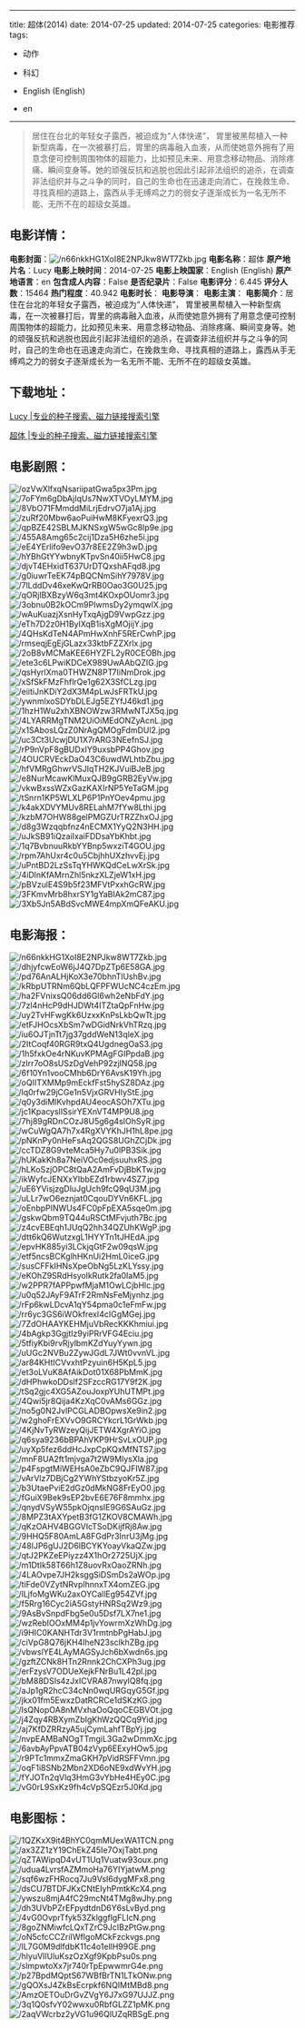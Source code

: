 
---
title: 超体(2014)
date: 2014-07-25
updated: 2014-07-25
categories: 电影推荐
tags:
- 动作
- 科幻

- English (English)
- en
---


> 居住在台北的年轻女子露西，被迫成为“人体快递”， 胃里被黑帮植入一种新型病毒，在一次被暴打后，胃里的病毒融入血液，从而使她意外拥有了用意念便可控制周围物体的超能力，比如预见未来、用意念移动物品、消除疼痛、瞬间变身等。她的顽强反抗和逃脱也因此引起非法组织的追杀，在调查非法组织并与之斗争的同时，自己的生命也在迅速走向消亡，在挽救生命、寻找真相的道路上，露西从手无缚鸡之力的弱女子逐渐成长为一名无所不能、无所不在的超级女英雄。

## **电影详情**：

**电影封面**：<img src="https://image.tmdb.org/t/p/w200/n66nkkHG1XoI8E2NPJkw8WT7Zkb.jpg" alt="/n66nkkHG1XoI8E2NPJkw8WT7Zkb.jpg" title="/n66nkkHG1XoI8E2NPJkw8WT7Zkb.jpg">
**电影名称**：超体
**原产地片名**：Lucy
**电影上映时间**：2014-07-25
**电影上映国家**：English (English)
**原产地语言**：en
**包含成人内容**：False
**是否纪录片**：False
**电影评分**：6.445
**评分人数**：15464
**热门程度**：40.942
**电影时长**：
**电影导演**：
**电影主演**：
**电影简介**：居住在台北的年轻女子露西，被迫成为“人体快递”， 胃里被黑帮植入一种新型病毒，在一次被暴打后，胃里的病毒融入血液，从而使她意外拥有了用意念便可控制周围物体的超能力，比如预见未来、用意念移动物品、消除疼痛、瞬间变身等。她的顽强反抗和逃脱也因此引起非法组织的追杀，在调查非法组织并与之斗争的同时，自己的生命也在迅速走向消亡，在挽救生命、寻找真相的道路上，露西从手无缚鸡之力的弱女子逐渐成长为一名无所不能、无所不在的超级女英雄。

## **下载地址**：
[Lucy |专业的种子搜索、磁力链接搜索引擎](https://movie.amd794.com:2083/?search=Lucy&ordering=&mode=match_phrase&page_size=10&page=1)

[超体 |专业的种子搜索、磁力链接搜索引擎](https://movie.amd794.com:2083/?search=%E8%B6%85%E4%BD%93&ordering=&mode=match_phrase&page_size=10&page=1)
 

## **电影剧照**：
<img src="https://image.tmdb.org/t/p/original/ozVwXlfxqNsariipatGwa5px3Pm.jpg" alt="/ozVwXlfxqNsariipatGwa5px3Pm.jpg" title="/ozVwXlfxqNsariipatGwa5px3Pm.jpg"><img src="https://image.tmdb.org/t/p/original/7oFYm6gDbAjIqUs7NwXTVOyLMYM.jpg" alt="/7oFYm6gDbAjIqUs7NwXTVOyLMYM.jpg" title="/7oFYm6gDbAjIqUs7NwXTVOyLMYM.jpg"><img src="https://image.tmdb.org/t/p/original/8VbO71FMmddMiLrjEdrvO7ja1Aj.jpg" alt="/8VbO71FMmddMiLrjEdrvO7ja1Aj.jpg" title="/8VbO71FMmddMiLrjEdrvO7ja1Aj.jpg"><img src="https://image.tmdb.org/t/p/original/zuRf20Mbw6aoPuiHwM8KFyexrQ3.jpg" alt="/zuRf20Mbw6aoPuiHwM8KFyexrQ3.jpg" title="/zuRf20Mbw6aoPuiHwM8KFyexrQ3.jpg"><img src="https://image.tmdb.org/t/p/original/qpBZE42SBLMJKNSxgW5wGc8Ip9e.jpg" alt="/qpBZE42SBLMJKNSxgW5wGc8Ip9e.jpg" title="/qpBZE42SBLMJKNSxgW5wGc8Ip9e.jpg"><img src="https://image.tmdb.org/t/p/original/455A8Amg65c2cij1Dza5H6zhe5i.jpg" alt="/455A8Amg65c2cij1Dza5H6zhe5i.jpg" title="/455A8Amg65c2cij1Dza5H6zhe5i.jpg"><img src="https://image.tmdb.org/t/p/original/eE4YErlifo9evO37r8EE2Z9h3wD.jpg" alt="/eE4YErlifo9evO37r8EE2Z9h3wD.jpg" title="/eE4YErlifo9evO37r8EE2Z9h3wD.jpg"><img src="https://image.tmdb.org/t/p/original/hYBhGtYYwbnyKTpvSn40ii5HwC8.jpg" alt="/hYBhGtYYwbnyKTpvSn40ii5HwC8.jpg" title="/hYBhGtYYwbnyKTpvSn40ii5HwC8.jpg"><img src="https://image.tmdb.org/t/p/original/djvT4EHxidT637UrDTQxshAFqd8.jpg" alt="/djvT4EHxidT637UrDTQxshAFqd8.jpg" title="/djvT4EHxidT637UrDTQxshAFqd8.jpg"><img src="https://image.tmdb.org/t/p/original/g0iuwrTeEK74pBQCNmSihY7978V.jpg" alt="/g0iuwrTeEK74pBQCNmSihY7978V.jpg" title="/g0iuwrTeEK74pBQCNmSihY7978V.jpg"><img src="https://image.tmdb.org/t/p/original/7lLddDv46xeKwQrRB0Oao3G0U25.jpg" alt="/7lLddDv46xeKwQrRB0Oao3G0U25.jpg" title="/7lLddDv46xeKwQrRB0Oao3G0U25.jpg"><img src="https://image.tmdb.org/t/p/original/qORjlBXBzyW6q3mt4KOxpOUomr3.jpg" alt="/qORjlBXBzyW6q3mt4KOxpOUomr3.jpg" title="/qORjlBXBzyW6q3mt4KOxpOUomr3.jpg"><img src="https://image.tmdb.org/t/p/original/3obnu0B2kOCm9PIwmsDy2ymqwlX.jpg" alt="/3obnu0B2kOCm9PIwmsDy2ymqwlX.jpg" title="/3obnu0B2kOCm9PIwmsDy2ymqwlX.jpg"><img src="https://image.tmdb.org/t/p/original/wAuKuazjXsnHyTxqAjgD9VwpGzz.jpg" alt="/wAuKuazjXsnHyTxqAjgD9VwpGzz.jpg" title="/wAuKuazjXsnHyTxqAjgD9VwpGzz.jpg"><img src="https://image.tmdb.org/t/p/original/eTh7D2z0H1BylXqB1isXgMOjijY.jpg" alt="/eTh7D2z0H1BylXqB1isXgMOjijY.jpg" title="/eTh7D2z0H1BylXqB1isXgMOjijY.jpg"><img src="https://image.tmdb.org/t/p/original/4QHsKdTeN4APmHwXnhF5RErCwhP.jpg" alt="/4QHsKdTeN4APmHwXnhF5RErCwhP.jpg" title="/4QHsKdTeN4APmHwXnhF5RErCwhP.jpg"><img src="https://image.tmdb.org/t/p/original/rmseqjEgEjGLazx33ktbFZZXrlx.jpg" alt="/rmseqjEgEjGLazx33ktbFZZXrlx.jpg" title="/rmseqjEgEjGLazx33ktbFZZXrlx.jpg"><img src="https://image.tmdb.org/t/p/original/2oB8vMCMaKEE6HYZFL2yR0CEOBh.jpg" alt="/2oB8vMCMaKEE6HYZFL2yR0CEOBh.jpg" title="/2oB8vMCMaKEE6HYZFL2yR0CEOBh.jpg"><img src="https://image.tmdb.org/t/p/original/ete3c6LPwiKDCeX989UwAAbQZIG.jpg" alt="/ete3c6LPwiKDCeX989UwAAbQZIG.jpg" title="/ete3c6LPwiKDCeX989UwAAbQZIG.jpg"><img src="https://image.tmdb.org/t/p/original/qsHyrlXma0THWZN8PT7IiNmDrok.jpg" alt="/qsHyrlXma0THWZN8PT7IiNmDrok.jpg" title="/qsHyrlXma0THWZN8PT7IiNmDrok.jpg"><img src="https://image.tmdb.org/t/p/original/xSfSkFMzFhflrQe1g62X3SfCLzg.jpg" alt="/xSfSkFMzFhflrQe1g62X3SfCLzg.jpg" title="/xSfSkFMzFhflrQe1g62X3SfCLzg.jpg"><img src="https://image.tmdb.org/t/p/original/eiitiJnKDiY2dX3M4pLwJsFRTkU.jpg" alt="/eiitiJnKDiY2dX3M4pLwJsFRTkU.jpg" title="/eiitiJnKDiY2dX3M4pLwJsFRTkU.jpg"><img src="https://image.tmdb.org/t/p/original/ywnmlxoSDYbDLEJg5EZYfJ46kd1.jpg" alt="/ywnmlxoSDYbDLEJg5EZYfJ46kd1.jpg" title="/ywnmlxoSDYbDLEJg5EZYfJ46kd1.jpg"><img src="https://image.tmdb.org/t/p/original/1hzH1Wu2xhXBNOWzw3RMwNTJX5q.jpg" alt="/1hzH1Wu2xhXBNOWzw3RMwNTJX5q.jpg" title="/1hzH1Wu2xhXBNOWzw3RMwNTJX5q.jpg"><img src="https://image.tmdb.org/t/p/original/4LYARRMgTNM2UiOiMEdONZyAcnL.jpg" alt="/4LYARRMgTNM2UiOiMEdONZyAcnL.jpg" title="/4LYARRMgTNM2UiOiMEdONZyAcnL.jpg"><img src="https://image.tmdb.org/t/p/original/x1SAbosLQzZ0NrAgQMOgFdmDUl2.jpg" alt="/x1SAbosLQzZ0NrAgQMOgFdmDUl2.jpg" title="/x1SAbosLQzZ0NrAgQMOgFdmDUl2.jpg"><img src="https://image.tmdb.org/t/p/original/uc3Ct3UcwjDU1X7rARG3NEefnSJ.jpg" alt="/uc3Ct3UcwjDU1X7rARG3NEefnSJ.jpg" title="/uc3Ct3UcwjDU1X7rARG3NEefnSJ.jpg"><img src="https://image.tmdb.org/t/p/original/rP9nVpF8gBUDxIY9uxsbPP4Ghov.jpg" alt="/rP9nVpF8gBUDxIY9uxsbPP4Ghov.jpg" title="/rP9nVpF8gBUDxIY9uxsbPP4Ghov.jpg"><img src="https://image.tmdb.org/t/p/original/4OUCRVEckDaO43C6uwdWLhtbZbu.jpg" alt="/4OUCRVEckDaO43C6uwdWLhtbZbu.jpg" title="/4OUCRVEckDaO43C6uwdWLhtbZbu.jpg"><img src="https://image.tmdb.org/t/p/original/hfVMRgGhwrVSJIqTH2KJVuiBJeB.jpg" alt="/hfVMRgGhwrVSJIqTH2KJVuiBJeB.jpg" title="/hfVMRgGhwrVSJIqTH2KJVuiBJeB.jpg"><img src="https://image.tmdb.org/t/p/original/e8NurMcawKlMuxQJB9gGRB2EyVw.jpg" alt="/e8NurMcawKlMuxQJB9gGRB2EyVw.jpg" title="/e8NurMcawKlMuxQJB9gGRB2EyVw.jpg"><img src="https://image.tmdb.org/t/p/original/vkwBxssWZxGazKAXIrNP5YeTaGM.jpg" alt="/vkwBxssWZxGazKAXIrNP5YeTaGM.jpg" title="/vkwBxssWZxGazKAXIrNP5YeTaGM.jpg"><img src="https://image.tmdb.org/t/p/original/tSnrn1KP5WLXLP6P1PnYOev4pmu.jpg" alt="/tSnrn1KP5WLXLP6P1PnYOev4pmu.jpg" title="/tSnrn1KP5WLXLP6P1PnYOev4pmu.jpg"><img src="https://image.tmdb.org/t/p/original/k4akXDVYMUv8RELahM7fYw8Lthi.jpg" alt="/k4akXDVYMUv8RELahM7fYw8Lthi.jpg" title="/k4akXDVYMUv8RELahM7fYw8Lthi.jpg"><img src="https://image.tmdb.org/t/p/original/kzbM7OHW88gelPMGZUrTRZZhxOJ.jpg" alt="/kzbM7OHW88gelPMGZUrTRZZhxOJ.jpg" title="/kzbM7OHW88gelPMGZUrTRZZhxOJ.jpg"><img src="https://image.tmdb.org/t/p/original/d8g3Wzqqbfnz4nECMX1YyQ2N3HH.jpg" alt="/d8g3Wzqqbfnz4nECMX1YyQ2N3HH.jpg" title="/d8g3Wzqqbfnz4nECMX1YyQ2N3HH.jpg"><img src="https://image.tmdb.org/t/p/original/uJkSB91iQzaiIxaiFDDsaYbKhbt.jpg" alt="/uJkSB91iQzaiIxaiFDDsaYbKhbt.jpg" title="/uJkSB91iQzaiIxaiFDDsaYbKhbt.jpg"><img src="https://image.tmdb.org/t/p/original/1q7BvbnuuRkbYYBnp5wxziT4GOU.jpg" alt="/1q7BvbnuuRkbYYBnp5wxziT4GOU.jpg" title="/1q7BvbnuuRkbYYBnp5wxziT4GOU.jpg"><img src="https://image.tmdb.org/t/p/original/rpm7AhUxr4c0u5CbjhhUXzhvvEj.jpg" alt="/rpm7AhUxr4c0u5CbjhhUXzhvvEj.jpg" title="/rpm7AhUxr4c0u5CbjhhUXzhvvEj.jpg"><img src="https://image.tmdb.org/t/p/original/uPntBD2LzSsTqYHWKQdCeLwXrSk.jpg" alt="/uPntBD2LzSsTqYHWKQdCeLwXrSk.jpg" title="/uPntBD2LzSsTqYHWKQdCeLwXrSk.jpg"><img src="https://image.tmdb.org/t/p/original/4iDlnKfAMrnZhl5nkzXLZjeW1xH.jpg" alt="/4iDlnKfAMrnZhl5nkzXLZjeW1xH.jpg" title="/4iDlnKfAMrnZhl5nkzXLZjeW1xH.jpg"><img src="https://image.tmdb.org/t/p/original/pBVzulE4S9b5f23MFVtPxxhGcRW.jpg" alt="/pBVzulE4S9b5f23MFVtPxxhGcRW.jpg" title="/pBVzulE4S9b5f23MFVtPxxhGcRW.jpg"><img src="https://image.tmdb.org/t/p/original/3FKmvMrb8hxrSY1gYaBIAk2mC87.jpg" alt="/3FKmvMrb8hxrSY1gYaBIAk2mC87.jpg" title="/3FKmvMrb8hxrSY1gYaBIAk2mC87.jpg"><img src="https://image.tmdb.org/t/p/original/3Xb5Jn5ABdSvcMWE4mpXmQFeAKU.jpg" alt="/3Xb5Jn5ABdSvcMWE4mpXmQFeAKU.jpg" title="/3Xb5Jn5ABdSvcMWE4mpXmQFeAKU.jpg">

## **电影海报**：
<img src="https://image.tmdb.org/t/p/original/n66nkkHG1XoI8E2NPJkw8WT7Zkb.jpg" alt="/n66nkkHG1XoI8E2NPJkw8WT7Zkb.jpg" title="/n66nkkHG1XoI8E2NPJkw8WT7Zkb.jpg"><img src="https://image.tmdb.org/t/p/original/dhjyfcwEoW6jJ4Q7DpZTp6E58GA.jpg" alt="/dhjyfcwEoW6jJ4Q7DpZTp6E58GA.jpg" title="/dhjyfcwEoW6jJ4Q7DpZTp6E58GA.jpg"><img src="https://image.tmdb.org/t/p/original/pd76AnALHjKoX3e70bhnTlUshBv.jpg" alt="/pd76AnALHjKoX3e70bhnTlUshBv.jpg" title="/pd76AnALHjKoX3e70bhnTlUshBv.jpg"><img src="https://image.tmdb.org/t/p/original/kRbpUTRNm6QbLQFPFWUcNC4czEm.jpg" alt="/kRbpUTRNm6QbLQFPFWUcNC4czEm.jpg" title="/kRbpUTRNm6QbLQFPFWUcNC4czEm.jpg"><img src="https://image.tmdb.org/t/p/original/ha2FVnixsQ06dd6Gl6wh2eNbFdY.jpg" alt="/ha2FVnixsQ06dd6Gl6wh2eNbFdY.jpg" title="/ha2FVnixsQ06dd6Gl6wh2eNbFdY.jpg"><img src="https://image.tmdb.org/t/p/original/7zl4nHcP9dHJDWt4ITZtaQpFnHw.jpg" alt="/7zl4nHcP9dHJDWt4ITZtaQpFnHw.jpg" title="/7zl4nHcP9dHJDWt4ITZtaQpFnHw.jpg"><img src="https://image.tmdb.org/t/p/original/uy2TvHFwgKk6UzxxKnPsLkbQwTt.jpg" alt="/uy2TvHFwgKk6UzxxKnPsLkbQwTt.jpg" title="/uy2TvHFwgKk6UzxxKnPsLkbQwTt.jpg"><img src="https://image.tmdb.org/t/p/original/etFJHOcsXbSm7wDGidNrkVhTRzq.jpg" alt="/etFJHOcsXbSm7wDGidNrkVhTRzq.jpg" title="/etFJHOcsXbSm7wDGidNrkVhTRzq.jpg"><img src="https://image.tmdb.org/t/p/original/iu6OJTjnTt7jg37gddWeN13qleX.jpg" alt="/iu6OJTjnTt7jg37gddWeN13qleX.jpg" title="/iu6OJTjnTt7jg37gddWeN13qleX.jpg"><img src="https://image.tmdb.org/t/p/original/2ItCoqf40RGR9txQ4UgdnegOaS3.jpg" alt="/2ItCoqf40RGR9txQ4UgdnegOaS3.jpg" title="/2ItCoqf40RGR9txQ4UgdnegOaS3.jpg"><img src="https://image.tmdb.org/t/p/original/1h5fxkOe4rNKuvKPMAgFGIPpdaB.jpg" alt="/1h5fxkOe4rNKuvKPMAgFGIPpdaB.jpg" title="/1h5fxkOe4rNKuvKPMAgFGIPpdaB.jpg"><img src="https://image.tmdb.org/t/p/original/zlrr7oO8sUSzDgVehP92zjlNQ58.jpg" alt="/zlrr7oO8sUSzDgVehP92zjlNQ58.jpg" title="/zlrr7oO8sUSzDgVehP92zjlNQ58.jpg"><img src="https://image.tmdb.org/t/p/original/6f10Yn1vooCMhb6DrY6AvsK19Yh.jpg" alt="/6f10Yn1vooCMhb6DrY6AvsK19Yh.jpg" title="/6f10Yn1vooCMhb6DrY6AvsK19Yh.jpg"><img src="https://image.tmdb.org/t/p/original/oQIITXMMp9mEckfFst5hySZ8DAz.jpg" alt="/oQIITXMMp9mEckfFst5hySZ8DAz.jpg" title="/oQIITXMMp9mEckfFst5hySZ8DAz.jpg"><img src="https://image.tmdb.org/t/p/original/lq0rfw29jCGe1n5VjxGRVHIyStE.jpg" alt="/lq0rfw29jCGe1n5VjxGRVHIyStE.jpg" title="/lq0rfw29jCGe1n5VjxGRVHIyStE.jpg"><img src="https://image.tmdb.org/t/p/original/q0y3diMlKvhpdAU4eocASOh7XTu.jpg" alt="/q0y3diMlKvhpdAU4eocASOh7XTu.jpg" title="/q0y3diMlKvhpdAU4eocASOh7XTu.jpg"><img src="https://image.tmdb.org/t/p/original/jc1KpacyslISsirYEXnVT4MP9U8.jpg" alt="/jc1KpacyslISsirYEXnVT4MP9U8.jpg" title="/jc1KpacyslISsirYEXnVT4MP9U8.jpg"><img src="https://image.tmdb.org/t/p/original/7hj89gRDnCOzJ8U5g6g4sIOhSyR.jpg" alt="/7hj89gRDnCOzJ8U5g6g4sIOhSyR.jpg" title="/7hj89gRDnCOzJ8U5g6g4sIOhSyR.jpg"><img src="https://image.tmdb.org/t/p/original/wCuWgQA7h7x4RgXVYKhJH1hL8pe.jpg" alt="/wCuWgQA7h7x4RgXVYKhJH1hL8pe.jpg" title="/wCuWgQA7h7x4RgXVYKhJH1hL8pe.jpg"><img src="https://image.tmdb.org/t/p/original/pNKnPy0nHeFsAq2QGS8UGhZCjDk.jpg" alt="/pNKnPy0nHeFsAq2QGS8UGhZCjDk.jpg" title="/pNKnPy0nHeFsAq2QGS8UGhZCjDk.jpg"><img src="https://image.tmdb.org/t/p/original/ccTDZ8G9vteMca5Hy7u0lPB3Sik.jpg" alt="/ccTDZ8G9vteMca5Hy7u0lPB3Sik.jpg" title="/ccTDZ8G9vteMca5Hy7u0lPB3Sik.jpg"><img src="https://image.tmdb.org/t/p/original/hUKakKh8a7NeiVOc0edjsuuhxRS.jpg" alt="/hUKakKh8a7NeiVOc0edjsuuhxRS.jpg" title="/hUKakKh8a7NeiVOc0edjsuuhxRS.jpg"><img src="https://image.tmdb.org/t/p/original/hLKoSzjOPC8tQaA2AmFvDjBbKTw.jpg" alt="/hLKoSzjOPC8tQaA2AmFvDjBbKTw.jpg" title="/hLKoSzjOPC8tQaA2AmFvDjBbKTw.jpg"><img src="https://image.tmdb.org/t/p/original/ikWyfcJENXxYIbbEZd1rbwv4SZ7.jpg" alt="/ikWyfcJENXxYIbbEZd1rbwv4SZ7.jpg" title="/ikWyfcJENXxYIbbEZd1rbwv4SZ7.jpg"><img src="https://image.tmdb.org/t/p/original/uE6YVisjzgDluJgUch9fcQ9qU3M.jpg" alt="/uE6YVisjzgDluJgUch9fcQ9qU3M.jpg" title="/uE6YVisjzgDluJgUch9fcQ9qU3M.jpg"><img src="https://image.tmdb.org/t/p/original/uLLr7wO6eznjat0CqouDYVn6KFL.jpg" alt="/uLLr7wO6eznjat0CqouDYVn6KFL.jpg" title="/uLLr7wO6eznjat0CqouDYVn6KFL.jpg"><img src="https://image.tmdb.org/t/p/original/oEnbpPINWUs4FC0pFpEXA5sqe0m.jpg" alt="/oEnbpPINWUs4FC0pFpEXA5sqe0m.jpg" title="/oEnbpPINWUs4FC0pFpEXA5sqe0m.jpg"><img src="https://image.tmdb.org/t/p/original/gskwQbm9TQ44uRSCtMFvjuth7Bc.jpg" alt="/gskwQbm9TQ44uRSCtMFvjuth7Bc.jpg" title="/gskwQbm9TQ44uRSCtMFvjuth7Bc.jpg"><img src="https://image.tmdb.org/t/p/original/z4cvEBEqh1JUqQ2hh34QZUhKWgP.jpg" alt="/z4cvEBEqh1JUqQ2hh34QZUhKWgP.jpg" title="/z4cvEBEqh1JUqQ2hh34QZUhKWgP.jpg"><img src="https://image.tmdb.org/t/p/original/dtt6kQ6WutzxgL1HYYTn1tJHEdA.jpg" alt="/dtt6kQ6WutzxgL1HYYTn1tJHEdA.jpg" title="/dtt6kQ6WutzxgL1HYYTn1tJHEdA.jpg"><img src="https://image.tmdb.org/t/p/original/epvHK885yi3LCkjqGtF2w09qsW.jpg" alt="/epvHK885yi3LCkjqGtF2w09qsW.jpg" title="/epvHK885yi3LCkjqGtF2w09qsW.jpg"><img src="https://image.tmdb.org/t/p/original/etf5ncsBCKglhHKnUi2HmL0iceG.jpg" alt="/etf5ncsBCKglhHKnUi2HmL0iceG.jpg" title="/etf5ncsBCKglhHKnUi2HmL0iceG.jpg"><img src="https://image.tmdb.org/t/p/original/susCFFkIHNsXpeObNg5LzKLYssy.jpg" alt="/susCFFkIHNsXpeObNg5LzKLYssy.jpg" title="/susCFFkIHNsXpeObNg5LzKLYssy.jpg"><img src="https://image.tmdb.org/t/p/original/eKOhZ9SRdHsyolkRutk2fa0IaM5.jpg" alt="/eKOhZ9SRdHsyolkRutk2fa0IaM5.jpg" title="/eKOhZ9SRdHsyolkRutk2fa0IaM5.jpg"><img src="https://image.tmdb.org/t/p/original/w2PPR7fAPPpwfMjaM1OwLCjbHlc.jpg" alt="/w2PPR7fAPPpwfMjaM1OwLCjbHlc.jpg" title="/w2PPR7fAPPpwfMjaM1OwLCjbHlc.jpg"><img src="https://image.tmdb.org/t/p/original/u0q52JAyF9ATrF2RmNsFeMjynhz.jpg" alt="/u0q52JAyF9ATrF2RmNsFeMjynhz.jpg" title="/u0q52JAyF9ATrF2RmNsFeMjynhz.jpg"><img src="https://image.tmdb.org/t/p/original/rFp6kwLDcvA1qY54pma0c1eFmFw.jpg" alt="/rFp6kwLDcvA1qY54pma0c1eFmFw.jpg" title="/rFp6kwLDcvA1qY54pma0c1eFmFw.jpg"><img src="https://image.tmdb.org/t/p/original/rr6yc3GS6iWOkfrexI4cIGgMGej.jpg" alt="/rr6yc3GS6iWOkfrexI4cIGgMGej.jpg" title="/rr6yc3GS6iWOkfrexI4cIGgMGej.jpg"><img src="https://image.tmdb.org/t/p/original/7ZdOHAAYKEHMjuVbRecKKKhmiui.jpg" alt="/7ZdOHAAYKEHMjuVbRecKKKhmiui.jpg" title="/7ZdOHAAYKEHMjuVbRecKKKhmiui.jpg"><img src="https://image.tmdb.org/t/p/original/4bAgkp3GgjtIz9yiPRrVFG4Eciu.jpg" alt="/4bAgkp3GgjtIz9yiPRrVFG4Eciu.jpg" title="/4bAgkp3GgjtIz9yiPRrVFG4Eciu.jpg"><img src="https://image.tmdb.org/t/p/original/5tfiyKbi9rvRjylbmKZdYuyYywn.jpg" alt="/5tfiyKbi9rvRjylbmKZdYuyYywn.jpg" title="/5tfiyKbi9rvRjylbmKZdYuyYywn.jpg"><img src="https://image.tmdb.org/t/p/original/uUGc2NVBu2ZywJGdL7JWt0vvnVL.jpg" alt="/uUGc2NVBu2ZywJGdL7JWt0vvnVL.jpg" title="/uUGc2NVBu2ZywJGdL7JWt0vvnVL.jpg"><img src="https://image.tmdb.org/t/p/original/ar84KHtICVvxhtPzyuin6H5KpL5.jpg" alt="/ar84KHtICVvxhtPzyuin6H5KpL5.jpg" title="/ar84KHtICVvxhtPzyuin6H5KpL5.jpg"><img src="https://image.tmdb.org/t/p/original/et3oLVuK8AfAikDot01X68PbMmK.jpg" alt="/et3oLVuK8AfAikDot01X68PbMmK.jpg" title="/et3oLVuK8AfAikDot01X68PbMmK.jpg"><img src="https://image.tmdb.org/t/p/original/dHPhwkoDDslf2SFzccRG17Y9f2K.jpg" alt="/dHPhwkoDDslf2SFzccRG17Y9f2K.jpg" title="/dHPhwkoDDslf2SFzccRG17Y9f2K.jpg"><img src="https://image.tmdb.org/t/p/original/tSq2gjc4XG5AZouJoxpYUhUTMPt.jpg" alt="/tSq2gjc4XG5AZouJoxpYUhUTMPt.jpg" title="/tSq2gjc4XG5AZouJoxpYUhUTMPt.jpg"><img src="https://image.tmdb.org/t/p/original/4Qwi5jr8Qija4KzXqC0vAMs6GGz.jpg" alt="/4Qwi5jr8Qija4KzXqC0vAMs6GGz.jpg" title="/4Qwi5jr8Qija4KzXqC0vAMs6GGz.jpg"><img src="https://image.tmdb.org/t/p/original/no5g0N2JvlPCGLADBOpwsXe9in2.jpg" alt="/no5g0N2JvlPCGLADBOpwsXe9in2.jpg" title="/no5g0N2JvlPCGLADBOpwsXe9in2.jpg"><img src="https://image.tmdb.org/t/p/original/w2ghoFrEXVvO9GRCYkcrL1GrWkb.jpg" alt="/w2ghoFrEXVvO9GRCYkcrL1GrWkb.jpg" title="/w2ghoFrEXVvO9GRCYkcrL1GrWkb.jpg"><img src="https://image.tmdb.org/t/p/original/4KjNvTyRWzeyQijJETW4XgrAYiO.jpg" alt="/4KjNvTyRWzeyQijJETW4XgrAYiO.jpg" title="/4KjNvTyRWzeyQijJETW4XgrAYiO.jpg"><img src="https://image.tmdb.org/t/p/original/q6sya9236bBPAhVKP9HrSvLxOUP.jpg" alt="/q6sya9236bBPAhVKP9HrSvLxOUP.jpg" title="/q6sya9236bBPAhVKP9HrSvLxOUP.jpg"><img src="https://image.tmdb.org/t/p/original/uyXp5fez6ddHcJxpCpKQxMfNTS7.jpg" alt="/uyXp5fez6ddHcJxpCpKQxMfNTS7.jpg" title="/uyXp5fez6ddHcJxpCpKQxMfNTS7.jpg"><img src="https://image.tmdb.org/t/p/original/mnF8UA2ft1mjvga7t2W9MlysXla.jpg" alt="/mnF8UA2ft1mjvga7t2W9MlysXla.jpg" title="/mnF8UA2ft1mjvga7t2W9MlysXla.jpg"><img src="https://image.tmdb.org/t/p/original/p4FspgtMiWEHsA0eZbC9QJFIW87.jpg" alt="/p4FspgtMiWEHsA0eZbC9QJFIW87.jpg" title="/p4FspgtMiWEHsA0eZbC9QJFIW87.jpg"><img src="https://image.tmdb.org/t/p/original/vArVlz7DBjCg2YWhYStbzyoKr5Z.jpg" alt="/vArVlz7DBjCg2YWhYStbzyoKr5Z.jpg" title="/vArVlz7DBjCg2YWhYStbzyoKr5Z.jpg"><img src="https://image.tmdb.org/t/p/original/b3UtaePviE2dGz0dMkNG8FrEyO0.jpg" alt="/b3UtaePviE2dGz0dMkNG8FrEyO0.jpg" title="/b3UtaePviE2dGz0dMkNG8FrEyO0.jpg"><img src="https://image.tmdb.org/t/p/original/fGuiX9Bek9sEP2bvE6E76F8mmhx.jpg" alt="/fGuiX9Bek9sEP2bvE6E76F8mmhx.jpg" title="/fGuiX9Bek9sEP2bvE6E76F8mmhx.jpg"><img src="https://image.tmdb.org/t/p/original/qnydVSyW55pkOjqnsIE9G6SAuGz.jpg" alt="/qnydVSyW55pkOjqnsIE9G6SAuGz.jpg" title="/qnydVSyW55pkOjqnsIE9G6SAuGz.jpg"><img src="https://image.tmdb.org/t/p/original/8MPZ3tAXYpetB3fG1ZKOV8CMAWh.jpg" alt="/8MPZ3tAXYpetB3fG1ZKOV8CMAWh.jpg" title="/8MPZ3tAXYpetB3fG1ZKOV8CMAWh.jpg"><img src="https://image.tmdb.org/t/p/original/qKzOAHV4BGGVIcTSoDKijfRj8Aw.jpg" alt="/qKzOAHV4BGGVIcTSoDKijfRj8Aw.jpg" title="/qKzOAHV4BGGVIcTSoDKijfRj8Aw.jpg"><img src="https://image.tmdb.org/t/p/original/9HHQ5F80AmLA8FGdPr3InrU3jMg.jpg" alt="/9HHQ5F80AmLA8FGdPr3InrU3jMg.jpg" title="/9HHQ5F80AmLA8FGdPr3InrU3jMg.jpg"><img src="https://image.tmdb.org/t/p/original/48lJP6gUJ2D6lBCYKYoayVkaQZw.jpg" alt="/48lJP6gUJ2D6lBCYKYoayVkaQZw.jpg" title="/48lJP6gUJ2D6lBCYKYoayVkaQZw.jpg"><img src="https://image.tmdb.org/t/p/original/qtJ2PKZeEPiyzz4X1hOr2725UjX.jpg" alt="/qtJ2PKZeEPiyzz4X1hOr2725UjX.jpg" title="/qtJ2PKZeEPiyzz4X1hOr2725UjX.jpg"><img src="https://image.tmdb.org/t/p/original/m1DtIk58T66h1Z8uovRxOaoZRNh.jpg" alt="/m1DtIk58T66h1Z8uovRxOaoZRNh.jpg" title="/m1DtIk58T66h1Z8uovRxOaoZRNh.jpg"><img src="https://image.tmdb.org/t/p/original/4LAOvpe7JH2ksggSiDSmDs2aWOp.jpg" alt="/4LAOvpe7JH2ksggSiDSmDs2aWOp.jpg" title="/4LAOvpe7JH2ksggSiDSmDs2aWOp.jpg"><img src="https://image.tmdb.org/t/p/original/tiFde0VZytNRvpIhnnxTX4omZEG.jpg" alt="/tiFde0VZytNRvpIhnnxTX4omZEG.jpg" title="/tiFde0VZytNRvpIhnnxTX4omZEG.jpg"><img src="https://image.tmdb.org/t/p/original/lLjfoMgWKu2axOYCallEg954ZVf.jpg" alt="/lLjfoMgWKu2axOYCallEg954ZVf.jpg" title="/lLjfoMgWKu2axOYCallEg954ZVf.jpg"><img src="https://image.tmdb.org/t/p/original/f5Rrg16Cyc2iA5GstyHNRSq2Wz9.jpg" alt="/f5Rrg16Cyc2iA5GstyHNRSq2Wz9.jpg" title="/f5Rrg16Cyc2iA5GstyHNRSq2Wz9.jpg"><img src="https://image.tmdb.org/t/p/original/9AsBvSnpdFbg5e0u5Dsf7LX7ne1.jpg" alt="/9AsBvSnpdFbg5e0u5Dsf7LX7ne1.jpg" title="/9AsBvSnpdFbg5e0u5Dsf7LX7ne1.jpg"><img src="https://image.tmdb.org/t/p/original/wzRebIOOxMM4p1jvYowrmXzWhDg.jpg" alt="/wzRebIOOxMM4p1jvYowrmXzWhDg.jpg" title="/wzRebIOOxMM4p1jvYowrmXzWhDg.jpg"><img src="https://image.tmdb.org/t/p/original/i9HIC0KANHTdr3V1rmtnbPgHabJ.jpg" alt="/i9HIC0KANHTdr3V1rmtnbPgHabJ.jpg" title="/i9HIC0KANHTdr3V1rmtnbPgHabJ.jpg"><img src="https://image.tmdb.org/t/p/original/ciVpG8Q76jKH4lheN23sclkhZBg.jpg" alt="/ciVpG8Q76jKH4lheN23sclkhZBg.jpg" title="/ciVpG8Q76jKH4lheN23sclkhZBg.jpg"><img src="https://image.tmdb.org/t/p/original/vbwslYE4LAyMAGSyJch6bXwdn6s.jpg" alt="/vbwslYE4LAyMAGSyJch6bXwdn6s.jpg" title="/vbwslYE4LAyMAGSyJch6bXwdn6s.jpg"><img src="https://image.tmdb.org/t/p/original/gzftZCNk8HTn2Rnnk2ChCXPh3ug.jpg" alt="/gzftZCNk8HTn2Rnnk2ChCXPh3ug.jpg" title="/gzftZCNk8HTn2Rnnk2ChCXPh3ug.jpg"><img src="https://image.tmdb.org/t/p/original/erFzysV7ODUeXejkFNrBu1L42pl.jpg" alt="/erFzysV7ODUeXejkFNrBu1L42pl.jpg" title="/erFzysV7ODUeXejkFNrBu1L42pl.jpg"><img src="https://image.tmdb.org/t/p/original/bM88DSIs4zJxICVRA87nwyIQ8fq.jpg" alt="/bM88DSIs4zJxICVRA87nwyIQ8fq.jpg" title="/bM88DSIs4zJxICVRA87nwyIQ8fq.jpg"><img src="https://image.tmdb.org/t/p/original/aJp1gR2hcC34cNn0wqURGqyG5Gf.jpg" alt="/aJp1gR2hcC34cNn0wqURGqyG5Gf.jpg" title="/aJp1gR2hcC34cNn0wqURGqyG5Gf.jpg"><img src="https://image.tmdb.org/t/p/original/jkx01fm5EwxzDatRCRCe1dSKzKG.jpg" alt="/jkx01fm5EwxzDatRCRCe1dSKzKG.jpg" title="/jkx01fm5EwxzDatRCRCe1dSKzKG.jpg"><img src="https://image.tmdb.org/t/p/original/lsQNopOA8nMVxhaOoQqoCEGBVOt.jpg" alt="/lsQNopOA8nMVxhaOoQqoCEGBVOt.jpg" title="/lsQNopOA8nMVxhaOoQqoCEGBVOt.jpg"><img src="https://image.tmdb.org/t/p/original/j4Zqy4RBXymZbIgKhWzQQCq9Yid.jpg" alt="/j4Zqy4RBXymZbIgKhWzQQCq9Yid.jpg" title="/j4Zqy4RBXymZbIgKhWzQQCq9Yid.jpg"><img src="https://image.tmdb.org/t/p/original/aj7KfDZRRzyA5ujCymLahfTBpYj.jpg" alt="/aj7KfDZRRzyA5ujCymLahfTBpYj.jpg" title="/aj7KfDZRRzyA5ujCymLahfTBpYj.jpg"><img src="https://image.tmdb.org/t/p/original/nvpEAMBaNOgTTmgiL3Ga2wDmmXc.jpg" alt="/nvpEAMBaNOgTTmgiL3Ga2wDmmXc.jpg" title="/nvpEAMBaNOgTTmgiL3Ga2wDmmXc.jpg"><img src="https://image.tmdb.org/t/p/original/6avbAyPpvATB04zVyp6EExyHOw5.jpg" alt="/6avbAyPpvATB04zVyp6EExyHOw5.jpg" title="/6avbAyPpvATB04zVyp6EExyHOw5.jpg"><img src="https://image.tmdb.org/t/p/original/r9PTc1mmxZmaGKH7pVidRSFFVmn.jpg" alt="/r9PTc1mmxZmaGKH7pVidRSFFVmn.jpg" title="/r9PTc1mmxZmaGKH7pVidRSFFVmn.jpg"><img src="https://image.tmdb.org/t/p/original/oqF1i8SNb2Mbn2XD6oNE9xdWvYH.jpg" alt="/oqF1i8SNb2Mbn2XD6oNE9xdWvYH.jpg" title="/oqF1i8SNb2Mbn2XD6oNE9xdWvYH.jpg"><img src="https://image.tmdb.org/t/p/original/fYJOTn2qVlq3HmG3vYbHe4HEy0C.jpg" alt="/fYJOTn2qVlq3HmG3vYbHe4HEy0C.jpg" title="/fYJOTn2qVlq3HmG3vYbHe4HEy0C.jpg"><img src="https://image.tmdb.org/t/p/original/vG0rL9SxKz9fh4cVpSQEzr5J0Kd.jpg" alt="/vG0rL9SxKz9fh4cVpSQEzr5J0Kd.jpg" title="/vG0rL9SxKz9fh4cVpSQEzr5J0Kd.jpg">

## **电影图标**：
<img src="https://image.tmdb.org/t/p/original/1QZKxX9it4BhYC0qmMUexWA1TCN.png" alt="/1QZKxX9it4BhYC0qmMUexWA1TCN.png" title="/1QZKxX9it4BhYC0qmMUexWA1TCN.png"><img src="https://image.tmdb.org/t/p/original/ax3ZZ1zY19ChEkZ45Ie7OxjTabt.png" alt="/ax3ZZ1zY19ChEkZ45Ie7OxjTabt.png" title="/ax3ZZ1zY19ChEkZ45Ie7OxjTabt.png"><img src="https://image.tmdb.org/t/p/original/qZTAWipqD4vUT1Uq1Vuatw93oux.png" alt="/qZTAWipqD4vUT1Uq1Vuatw93oux.png" title="/qZTAWipqD4vUT1Uq1Vuatw93oux.png"><img src="https://image.tmdb.org/t/p/original/udua4LvrsfAZMmoHa76YIYjatwM.png" alt="/udua4LvrsfAZMmoHa76YIYjatwM.png" title="/udua4LvrsfAZMmoHa76YIYjatwM.png"><img src="https://image.tmdb.org/t/p/original/sqf6wzFHRocq7Ju9VsI6dygMFx8.png" alt="/sqf6wzFHRocq7Ju9VsI6dygMFx8.png" title="/sqf6wzFHRocq7Ju9VsI6dygMFx8.png"><img src="https://image.tmdb.org/t/p/original/dsCU7BTDFJKxCNtEIyhPmtkKcX4.png" alt="/dsCU7BTDFJKxCNtEIyhPmtkKcX4.png" title="/dsCU7BTDFJKxCNtEIyhPmtkKcX4.png"><img src="https://image.tmdb.org/t/p/original/ywszu8mjA4fC29mcNt4TMg8wJhy.png" alt="/ywszu8mjA4fC29mcNt4TMg8wJhy.png" title="/ywszu8mjA4fC29mcNt4TMg8wJhy.png"><img src="https://image.tmdb.org/t/p/original/dh3UVbPZrEFpydtdnD6Y6sLvByd.png" alt="/dh3UVbPZrEFpydtdnD6Y6sLvByd.png" title="/dh3UVbPZrEFpydtdnD6Y6sLvByd.png"><img src="https://image.tmdb.org/t/p/original/4vG0OvprTfyk53ZklggflgFLIcN.png" alt="/4vG0OvprTfyk53ZklggflgFLIcN.png" title="/4vG0OvprTfyk53ZklggflgFLIcN.png"><img src="https://image.tmdb.org/t/p/original/8goZNMiwfcLQxTZrC9JcIBzPtGw.png" alt="/8goZNMiwfcLQxTZrC9JcIBzPtGw.png" title="/8goZNMiwfcLQxTZrC9JcIBzPtGw.png"><img src="https://image.tmdb.org/t/p/original/oN5cfcCCZriIWfIgoMCkFzckvgs.png" alt="/oN5cfcCCZriIWfIgoMCkFzckvgs.png" title="/oN5cfcCCZriIWfIgoMCkFzckvgs.png"><img src="https://image.tmdb.org/t/p/original/lL7G0M9dlfdbK11c4o1ellH99GE.png" alt="/lL7G0M9dlfdbK11c4o1ellH99GE.png" title="/lL7G0M9dlfdbK11c4o1ellH99GE.png"><img src="https://image.tmdb.org/t/p/original/hlyuVIlUluKszOzXgf9KpbPsu0s.png" alt="/hlyuVIlUluKszOzXgf9KpbPsu0s.png" title="/hlyuVIlUluKszOzXgf9KpbPsu0s.png"><img src="https://image.tmdb.org/t/p/original/slmpwtoXx7jr740rTpEpwwmrG4e.png" alt="/slmpwtoXx7jr740rTpEpwwmrG4e.png" title="/slmpwtoXx7jr740rTpEpwwmrG4e.png"><img src="https://image.tmdb.org/t/p/original/p27BpdMQptS67WBfBrTN1LTkONw.png" alt="/p27BpdMQptS67WBfBrTN1LTkONw.png" title="/p27BpdMQptS67WBfBrTN1LTkONw.png"><img src="https://image.tmdb.org/t/p/original/gQOXsJ4ZkBsEcrpkf6NQIMtMBd8.png" alt="/gQOXsJ4ZkBsEcrpkf6NQIMtMBd8.png" title="/gQOXsJ4ZkBsEcrpkf6NQIMtMBd8.png"><img src="https://image.tmdb.org/t/p/original/AmzOETOuDrGvZVgY6J7xG97UJJZ.png" alt="/AmzOETOuDrGvZVgY6J7xG97UJJZ.png" title="/AmzOETOuDrGvZVgY6J7xG97UJJZ.png"><img src="https://image.tmdb.org/t/p/original/3q1Q0sfvY02wwxu0RbfGLZZ1pMK.png" alt="/3q1Q0sfvY02wwxu0RbfGLZZ1pMK.png" title="/3q1Q0sfvY02wwxu0RbfGLZZ1pMK.png"><img src="https://image.tmdb.org/t/p/original/2aqVWcrbz2yVG1u96QlUZqRBSgE.png" alt="/2aqVWcrbz2yVG1u96QlUZqRBSgE.png" title="/2aqVWcrbz2yVG1u96QlUZqRBSgE.png">
